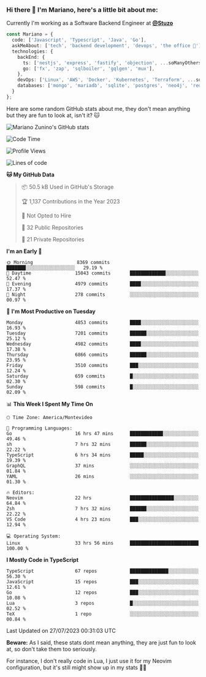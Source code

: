 ### Hi there 👋 I'm Mariano, here's a little bit about me:

Currently I'm working as a Software Backend Engineer at [**@Stuzo**](https://www.stuzo.com/)

```ts
const Mariano = {
  code: ['Javascript', 'Typescript', 'Java', 'Go'],
  askMeAbout: ['tech', 'backend development', 'devops', 'the office 💼'],
  technologies: {
    backEnd: {
      ts: ['nestjs', 'express', 'fastify', 'objection', ...soManyOthersFrameworks],
      go: ['fx', 'zap', 'sqlboiler', 'gqlgen', 'mux'],
    },
    devOps: ['Linux', 'AWS', 'Docker', 'Kubernetes', 'Terraform', ...soManyOthersTools],
    databases: ['mongo', 'mariadb', 'sqlite', 'postgres', 'neo4j', 'redis'],
  }
};
```

Here are some random GitHub stats about me, they don't mean anything but they are fun to look at, isn't it? 🐱

![Mariano Zunino's GitHub stats](https://github-readme-stats.vercel.app/api?username=marianozunino&count_private=true&show_icons=true&theme=radical)

<!--START_SECTION:waka-->
![Code Time](http://img.shields.io/badge/Code%20Time-982%20hrs%2013%20mins-blue)

![Profile Views](http://img.shields.io/badge/Profile%20Views-0-blue)

![Lines of code](https://img.shields.io/badge/From%20Hello%20World%20I%27ve%20Written-9.6%20million%20lines%20of%20code-blue)

**🐱 My GitHub Data** 

> 📦 50.5 kB Used in GitHub's Storage 
 > 
> 🏆 1,137 Contributions in the Year 2023
 > 
> 🚫 Not Opted to Hire
 > 
> 📜 32 Public Repositories 
 > 
> 🔑 21 Private Repositories 
 > 
**I'm an Early 🐤** 

```text
🌞 Morning                8369 commits        ███████░░░░░░░░░░░░░░░░░░   29.19 % 
🌆 Daytime                15043 commits       █████████████░░░░░░░░░░░░   52.47 % 
🌃 Evening                4979 commits        ████░░░░░░░░░░░░░░░░░░░░░   17.37 % 
🌙 Night                  278 commits         ░░░░░░░░░░░░░░░░░░░░░░░░░   00.97 % 
```
📅 **I'm Most Productive on Tuesday** 

```text
Monday                   4853 commits        ████░░░░░░░░░░░░░░░░░░░░░   16.93 % 
Tuesday                  7201 commits        ██████░░░░░░░░░░░░░░░░░░░   25.12 % 
Wednesday                4982 commits        ████░░░░░░░░░░░░░░░░░░░░░   17.38 % 
Thursday                 6866 commits        ██████░░░░░░░░░░░░░░░░░░░   23.95 % 
Friday                   3510 commits        ███░░░░░░░░░░░░░░░░░░░░░░   12.24 % 
Saturday                 659 commits         █░░░░░░░░░░░░░░░░░░░░░░░░   02.30 % 
Sunday                   598 commits         █░░░░░░░░░░░░░░░░░░░░░░░░   02.09 % 
```


📊 **This Week I Spent My Time On** 

```text
🕑︎ Time Zone: America/Montevideo

💬 Programming Languages: 
Go                       16 hrs 47 mins      ████████████░░░░░░░░░░░░░   49.46 % 
sh                       7 hrs 32 mins       ██████░░░░░░░░░░░░░░░░░░░   22.22 % 
TypeScript               6 hrs 34 mins       █████░░░░░░░░░░░░░░░░░░░░   19.39 % 
GraphQL                  37 mins             ░░░░░░░░░░░░░░░░░░░░░░░░░   01.84 % 
YAML                     26 mins             ░░░░░░░░░░░░░░░░░░░░░░░░░   01.30 % 

🔥 Editors: 
Neovim                   22 hrs              ████████████████░░░░░░░░░   64.84 % 
Zsh                      7 hrs 32 mins       ██████░░░░░░░░░░░░░░░░░░░   22.22 % 
VS Code                  4 hrs 23 mins       ███░░░░░░░░░░░░░░░░░░░░░░   12.94 % 

💻 Operating System: 
Linux                    33 hrs 56 mins      █████████████████████████   100.00 % 
```

**I Mostly Code in TypeScript** 

```text
TypeScript               67 repos            ██████████████░░░░░░░░░░░   56.30 % 
JavaScript               15 repos            ███░░░░░░░░░░░░░░░░░░░░░░   12.61 % 
Go                       12 repos            ███░░░░░░░░░░░░░░░░░░░░░░   10.08 % 
Lua                      3 repos             █░░░░░░░░░░░░░░░░░░░░░░░░   02.52 % 
TeX                      1 repo              ░░░░░░░░░░░░░░░░░░░░░░░░░   00.84 % 
```




 Last Updated on 27/07/2023 00:31:03 UTC
<!--END_SECTION:waka-->

**Beware:** As I said, these stats dont mean anything, they are just fun to look at, so don't take them too seriously.

For instance, I don't really code in Lua, I just use it for my Neovim configuration, but it's still might show up in my stats 🤷‍♂️
